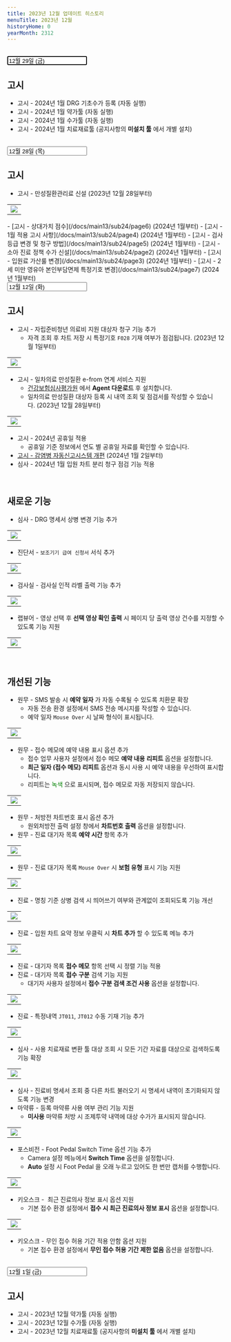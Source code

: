 ```yaml
---
title: 2023년 12월 업데이트 히스토리
menuTitle: 2023년 12월
historyHome: 0
yearMonth: 2312
---
```


<br>

<input type="text" name="t" id="title-input" value="12월 29일 (금)" autofocus readonly>

<br>

## 고시

- 고시 - 2024년 1월 DRG 기초수가 등록 (자동 실행)
- 고시 - 2024년 1월 약가툴 (자동 실행)
- 고시 - 2024년 1월 수가툴 (자동 실행)
- 고시 - 2024년 1월 치료재료툴 (공지사항의 **미설치 툴** 에서 개별 설치)

<br>

<input type="text" name="t" id="title-input" value="12월 28일 (목)" autofocus readonly>

<br>

## 고시

- 고시 - 만성질환관리료 신설 (2023년 12월 28일부터)
<table class="imgBox">
    <td class="imgBox">
        <a href="/images{{page.url}}/19.png" target="_blank">
            <img class="minCenter" src="/images{{page.url}}/19.png">
        </a>
    </td>
</table>  
- [고시 - 상대가치 점수](/docs/main13/sub24/page6) (2024년 1월부터)
- [고시 - 1월 적용 고시 사항](/docs/main13/sub24/page4) (2024년 1월부터)
- [고시 - 검사 등급 변경 및 청구 방법](/docs/main13/sub24/page5) (2024년 1월부터)
- [고시 - 소아 진료 정책 수가 신설](/docs/main13/sub24/page2) (2024년 1월부터)
- [고시 - 입원료 가산룰 변경](/docs/main13/sub24/page3) (2024년 1월부터)
- [고시 - 2세 미만 영유아 본인부담면제 특정기호 변경](/docs/main13/sub24/page7) (2024년 1월부터)

<br>

<input type="text" name="t" id="title-input" value="12월 12일 (화)" autofocus readonly>

<br>

## 고시

- 고시 - 자립준비청년 의료비 지원 대상자 청구 기능 추가
    - 자격 조회 후 차트 저장 시 특정기호 `F028` 기재 여부가 점검됩니다. (2023년 12월 1일부터)
<table class="imgBox">
    <td class="imgBox">
        <a href="/images{{page.url}}/1.png" target="_blank">
            <img class="minCenter" src="/images{{page.url}}/1.png">
        </a>
    </td>
</table>  

- 고시 - 일차의료 만성질환 e-from 연계 서비스 지원
    - [건강보험심사평가원](http://ef.hira.or.kr) 에서 **Agent 다운로드** 후 설치합니다.
    - 일차의료 만성질환 대상자 등록 시 내역 조회 및 점검서를 작성할 수 있습니다. (2023년 12월 28일부터)
<table class="imgBox">
    <td class="imgBox">
        <a href="/images{{page.url}}/2.png" target="_blank">
            <img class="minCenter" src="/images{{page.url}}/2.png">
        </a>
    </td>
</table>

- 고시 - 2024년 공휴일 적용
    - 공휴일 기준 정보에서 연도 별 공휴일 자료를 확인할 수 있습니다.
- [고시 - 감염병 자동신고시스템 개편](/docs/main13/sub24/page1) (2024년 1월 2일부터)
- 심사 - 2024년 1월 입원 차트 분리 청구 점검 기능 적용

<br>

## 새로운 기능

- 심사 - DRG 명세서 상병 변경 기능 추가
<table class="imgBox">
    <td class="imgBox">
        <a href="/images{{page.url}}/3.png" target="_blank">
            <img class="minCenter" src="/images{{page.url}}/3.png">
        </a>
    </td>
</table>

- 진단서 - `보조기기 급여 신청서` 서식 추가
<table class="imgBox">
    <td class="imgBox">
        <a href="/images{{page.url}}/4.png" target="_blank">
            <img class="minCenter" src="/images{{page.url}}/4.png">
        </a>
    </td>
</table>

- 검사실 - 검사실 인적 라벨 출력 기능 추가
<table class="imgBox">
    <td class="imgBox">
        <a href="/images{{page.url}}/5.png" target="_blank">
            <img class="minCenter" src="/images{{page.url}}/5.png">
        </a>
    </td>
</table>

- 랩뷰어 - 영상 선택 후 **선택 영상 확인 출력** 시 페이지 당 출력 영상 건수를 지정할 수 있도록 기능 지원
<table class="imgBox">
    <td class="imgBox">
        <a href="/images{{page.url}}/6.png" target="_blank">
            <img class="minCenter" src="/images{{page.url}}/6.png">
        </a>
    </td>
</table>

<br>

## 개선된 기능

- 원무 - SMS 발송 시 **예약 일자** 가 자동 수록될 수 있도록 치환문 확장
    - 자동 전송 환경 설정에서 SMS 전송 메시지를 작성할 수 있습니다.
    - 예약 일자 `Mouse Over` 시 날짜 형식이 표시됩니다.
<table class="imgBox">
    <td class="imgBox">
        <a href="/images{{page.url}}/7.png" target="_blank">
            <img class="minCenterSmall" src="/images{{page.url}}/7.png">
        </a>
    </td>
</table>

- 원무 - 접수 메모에 예약 내용 표시 옵션 추가
    - 접수 업무 사용자 설정에서 접수 메모 **예약 내용** **리피트** 옵션을 설정합니다.
    - **최근 일자 (접수 메모) 리피트** 옵션과 동시 사용 시 예약 내용을 우선하여 표시합니다.
    - 리피트는 <span style="color:green">녹색</span> 으로 표시되며, 접수 메모로 자동 저장되지 않습니다.
<table class="imgBox">
    <td class="imgBox">
        <a href="/images{{page.url}}/16.png" target="_blank">
            <img class="minCenter" src="/images{{page.url}}/16.png">
        </a>
    </td>
</table>

- 원무 - 처방전 차트번호 표시 옵션 추가
    - 원외처방전 출력 설정 창에서 **차트번호 출력** 옵션을 설정합니다.
- 원무 - 진료 대기자 목록 **예약 시간** 항목 추가
<table class="imgBox">
    <td class="imgBox">
        <a href="/images{{page.url}}/15.png" target="_blank">
            <img class="minCenter" src="/images{{page.url}}/15.png">
        </a>
    </td>
</table>

- 원무 - 진료 대기자 목록 `Mouse Over` 시 **보험 유형** 표시 기능 지원
<table class="imgBox">
    <td class="imgBox">
        <a href="/images{{page.url}}/8.png" target="_blank">
            <img class="minCenter" src="/images{{page.url}}/8.png">
        </a>
    </td>
</table> 

- 진료 - 명칭 기준 상병 검색 시 띄어쓰기 여부와 관계없이 조회되도록 기능 개선
<table class="imgBox">
    <td class="imgBox">
        <a href="/images{{page.url}}/17.png" target="_blank">
            <img class="minCenterSmallMid" src="/images{{page.url}}/17.png">
        </a>
    </td>
</table>

- 진료 - 입원 차트 요약 정보 우클릭 시 **차트 추가** 할 수 있도록 메뉴 추가
<table class="imgBox">
    <td class="imgBox">
        <a href="/images{{page.url}}/9.png" target="_blank">
            <img class="minCenter" src="/images{{page.url}}/9.png">
        </a>
    </td>
</table>

- 진료 - 대기자 목록 **접수 메모** 항목 선택 시 정렬 기능 적용
- 진료 - 대기자 목록 **접수 구분** 검색 기능 지원
    - 대기자 사용자 설정에서 **접수 구분 검색 조건 사용** 옵션을 설정합니다.
<table class="imgBox">
    <td class="imgBox">
        <a href="/images{{page.url}}/14.png" target="_blank">
            <img class="minCenterSmall" src="/images{{page.url}}/14.png">
        </a>
    </td>
</table>

- 진료 - 특정내역 `JT011`, `JT012` 수동 기재 기능 추가
<table class="imgBox">
    <td class="imgBox">
        <a href="/images{{page.url}}/18.png" target="_blank">
            <img class="minCenterSmallMid" src="/images{{page.url}}/18.png">
        </a>
    </td>
</table>

- 심사 - 사용 치료재료 변환 툴 대상 조회 시 모든 기간 자료를 대상으로 검색하도록 기능 확장
<table class="imgBox">
    <td class="imgBox">
        <a href="/images{{page.url}}/10.png" target="_blank">
            <img class="minCenter" src="/images{{page.url}}/10.png">
        </a>
    </td>
</table>

- 심사 - 진료비 명세서 조회 중 다른 차트 불러오기 시 명세서 내역이 초기화되지 않도록 기능 변경
- 마약류 - 등록 마약류 사용 여부 관리 기능 지원
    - **미사용** 마약류 처방 시 조제투약 내역에 대상 수가가 표시되지 않습니다.
<table class="imgBox">
    <td class="imgBox">
        <a href="/images{{page.url}}/11.png" target="_blank">
            <img class="minCenter" src="/images{{page.url}}/11.png">
        </a>
    </td>
</table>

- 포스비전 - Foot Pedal Switch Time 옵션 기능 추가
    - Camera 설정 메뉴에서 **Switch Time** 옵션을 설정합니다.
    - **Auto** 설정 시 Foot Pedal 을 오래 누르고 있어도 한 번만 캡처를 수행합니다.
<table class="imgBox">
    <td class="imgBox">
        <a href="/images{{page.url}}/12.png" target="_blank">
            <img class="minCenterSmall" src="/images{{page.url}}/12.png">
        </a>
    </td>
</table>

- 키오스크 -  최근 진료의사 정보 표시 옵션 지원
    - 기본 접수 환경 설정에서 **접수 시 최근 진료의사 정보 표시** 옵션을 설정합니다.
<table class="imgBox">
    <td class="imgBox">
        <a href="/images{{page.url}}/13.png" target="_blank">
            <img class="minCenterSmallMid" src="/images{{page.url}}/13.png">
        </a>
    </td>
</table>

- 키오스크 - 무인 접수 허용 기간 적용 안함 옵션 지원
    - 기본 접수 환경 설정에서 **무인 접수 허용 기간 제한 없음** 옵션을 설정합니다.

<br>

<input type="text" name="t" id="title-input" value="12월 1일 (금)" autofocus readonly>

<br>

## 고시

- 고시 - 2023년 12월 약가툴 (자동 실행)
- 고시 - 2023년 12월 수가툴 (자동 실행)
- 고시 - 2023년 12월 치료재료툴 (공지사항의 **미설치 툴** 에서 개별 설치)